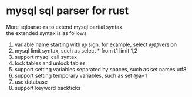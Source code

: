
# mysql sql parser for rust
More sqlparse-rs to extend mysql partial syntax.   
the extended syntax is as follows

 1. variable name starting with @ sign. for example, select @@version
 2. mysql limit syntax, such as select * from t1 limit 1,2
 3. support mysql call syntax
 4. lock tables and unlock tables
 5. support setting variables separated by spaces, such as set names utf8
 6. support setting temporary variables, such as set @a=1
 7. use database
 8. support keyword backticks

 
